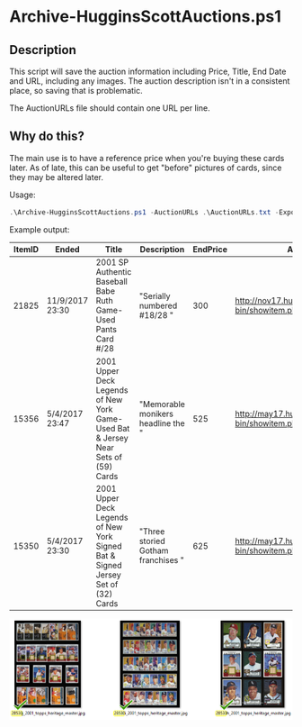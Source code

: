 # Archive-HugginsScottAuctions.ps1

## Description

This script will save the auction information including Price, Title, End Date and URL, including any images. The auction description isn't in a consistent place, so saving that is problematic.

The AuctionURLs file should contain one URL per line.

## Why do this?

The main use is to have a reference price when you're buying these cards later. As of late, this can be useful to get "before" pictures of cards, since they may be altered later.

Usage:

```powershell
.\Archive-HugginsScottAuctions.ps1 -AuctionURLs .\AuctionURLs.txt -ExportPath "C:\Users\Dad\Google Drive\Baseball\BB\Not Mine\HugginsScottArchive"
```

Example output:

|ItemID |Ended |Title |Description |EndPrice |AuctionURL |
| --- | --- | --- | --- | --- | --- |
|21825| 11/9/2017 23:30| 2001 SP Authentic Baseball Babe Ruth Game-Used Pants Card #/28| "Serially numbered #18/28 <removed for brevity>"| 300| http://nov17.hugginsandscott.com/cgi-bin/showitem.pl?itemid=21825
|15356| 5/4/2017 23:47| 2001 Upper Deck Legends of New York Game-Used Bat & Jersey Near Sets of (59) Cards| "Memorable monikers headline the <removed for brevity>"| 525| http://may17.hugginsandscott.com/cgi-bin/showitem.pl?itemid=15356
|15350| 5/4/2017 23:30| 2001 Upper Deck Legends of New York Signed Bat & Signed Jersey Set of (32) Cards| "Three storied Gotham franchises <removed for brevity>"| 625| http://may17.hugginsandscott.com/cgi-bin/showitem.pl?itemid=15350

![Image Output](https://github.com/tylerapplebaum/Archive-HugginsScottAuctions/blob/master/docs/image_example.png)